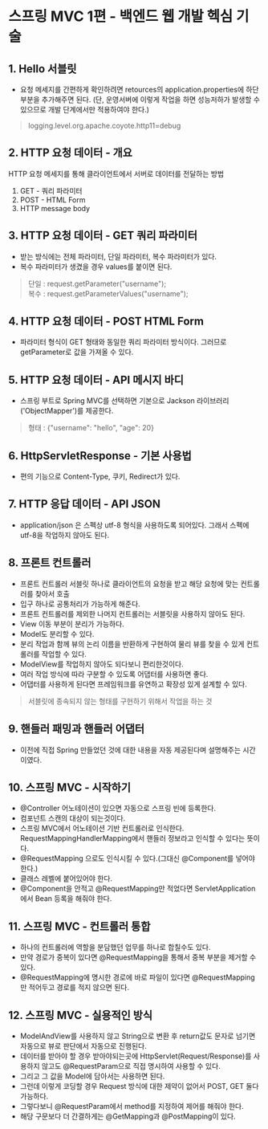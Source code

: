 # 스프링 MVC 1편 - 백엔드 웹 개발 헥심 기술

## 1. Hello 서블릿
 + 요청 메세지를 간편하게 확인하려면 retources의 application.properties에 하단 부분을 추가해주면 된다. (단, 운영서버에 이렇게 작업을 하면 성능저하가 발생할 수 있으므로 개발 단계에서만 적용하여야 한다.) 
 > logging.level.org.apache.coyote.http11=debug

## 2. HTTP 요청 데이터 - 개요
HTTP 요청 메세지를 통해 클라이언트에서 서버로 데이터를 전달하는 방법
 1. GET - 쿼리 파라미터
 2. POST - HTML Form
 3. HTTP message body
 
## 3. HTTP 요청 데이터 - GET 쿼리 파라미터
 + 받는 방식에는 전체 파라미터, 단일 파라미터, 복수 파라미터가 있다.
 + 복수 파라미터가 생겼을 경우 values를 붙이면 된다.
 > 단일 : request.getParameter("username");\
 > 복수 : request.getParameterValues("username");

## 4. HTTP 요청 데이터 - POST HTML Form
 + 파라미터 형식이 GET 형태와 동일한 쿼리 파라미터 방식이다. 그러므로 getParameter로 값을 가져올 수 있다.

## 5. HTTP 요청 데이터 - API 메시지 바디
 + 스프링 부트로 Spring MVC를 선택하면 기본으로 Jackson 라이브러리('ObjectMapper')를 제공한다.
 > 형태 : {"username": "hello", "age": 20}

## 6. HttpServletResponse - 기본 사용법
 + 편의 기능으로 Content-Type, 쿠키, Redirect가 있다.

## 7. HTTP 응답 데이터 - API JSON
 + application/json 은 스펙상 utf-8 형식을 사용하도록 되어있다. 그래서 스펙에 utf-8을 작업하지 않아도 된다.

## 8. 프론트 컨트롤러
 + 프론트 컨트롤러 서블릿 하나로 클라이언트의 요청을 받고 해당 요청에 맞는 컨트롤러를 찾아서 호출
 + 입구 하나로 공통처리가 가능하게 해준다.
 + 프론트 컨트롤러를 제외한 나머지 컨트롤러는 서블릿을 사용하지 않아도 된다.
 + View 이동 부분이 분리가 가능하다.
 + Model도 분리할 수 있다.
 + 분리 작업과 함께 뷰의 논리 이름을 반환하게 구현하여 물리 뷰를 찾을 수 있게 컨트롤러를 작업할 수 있다.
 + ModelView를 작업하지 않아도 되다보니 편리한것이다.
 + 여러 작업 방식에 따라 구분할 수 있도록 어댑터를 사용하면 좋다.
 + 어댑터를 사용하게 된다면 프레임워크를 유연하고 확장성 있게 설계할 수 있다.

> 서블릿에 종속되지 않는 형태를 구현하기 위해서 작업을 하는 것

## 9. 핸들러 패밍과 핸들러 어댑터
 + 이전에 직접 Spring 만들었던 것에 대한 내용을 자동 제공된다며 설명해주는 시간이였다.

## 10. 스프링 MVC - 시작하기
 + @Controller 어노테이션이 있으면 자동으로 스프링 빈에 등록한다.
 + 컴포넌트 스캔의 대상이 되는것이다.
 + 스프링 MVC에서 어노테이션 기반 컨트롤러로 인식한다. RequestMappingHandlerMapping에서 핸들러 정보라고 인식할 수 있다는 뜻이다.
 + @RequestMapping 으로도 인식시킬 수 있다.(그대신 @Component를 넣어야 한다.)
 + 클래스 레벨에 붙어있어야 한다.
 + @Component을 안적고 @RequestMapping만 적었다면 ServletApplication에서 Bean 등록을 해줘야 한다.

## 11. 스프링 MVC - 컨트롤러 통합
 + 하나의 컨트롤러에 역할을 분담했던 업무를 하나로 합칠수도 있다.
 + 만약 경로가 중복이 있다면 @RequestMapping을 통해서 중복 부분을 제거할 수 있다.
 + @RequestMapping에 명시한 경로에 바로 파일이 있다면 @RequestMapping만 적어두고 경로를 적지 않으면 된다.

## 12. 스프링 MVC - 실용적인 방식
 + ModelAndView를 사용하지 않고 String으로 변환 후 return값도 문자로 넘기면 자동으로 뷰로 판단에서 자동으로 진행된다.
 + 데이터를 받아야 할 경우 받아야되는곳에 HttpServlet(Request/Response)를 사용하지 않고도 @RequestParam으로 직접 명시하여 사용할 수 있다.
 + 그리고 그 값을 Model에 담아서는 사용하면 된다.
 + 그런데 이렇게 코딩할 경우 Request 방식에 대한 제약이 없어서 POST, GET 둘다 가능하다.
 + 그렇다보니 @RequestParam에서 method를 지정하여 제어를 해줘야 한다.
 + 해당 구문보다 더 간결하게는 @GetMapping과 @PostMapping이 있다.
